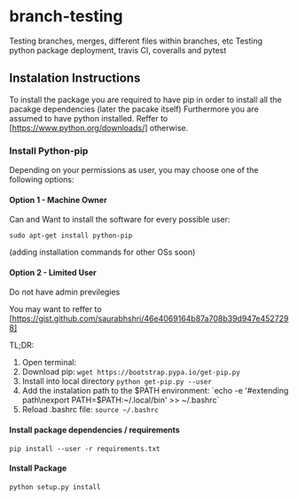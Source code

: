 # branch-testing
Testing branches, merges, different files within branches, etc
Testing python package deployment, travis CI, coveralls and pytest

## Instalation Instructions

To install the package you are required to have pip in order to install all the 
pacakge dependencies (later the pacake itself)
Furthermore you are assumed to have python installed. Reffer to [https://www.python.org/downloads/] otherwise.

### Install Python-pip
Depending on your permissions as user, you may choose one of the following options:

#### Option 1 - Machine Owner
Can and Want to install the software for every possible user:

`sudo apt-get install python-pip`

(adding installation commands for other OSs soon)

#### Option 2 - Limited User
Do not have admin previlegies

You may want to reffer to [https://gist.github.com/saurabhshri/46e4069164b87a708b39d947e4527298]

TL;DR:
1. Open terminal:
2. Download pip: `wget https://bootstrap.pypa.io/get-pip.py`
3. Install into local directory `python get-pip.py --user`
4. Add the instalation path to the $PATH environment: `echo -e '#extending path\nexport PATH=$PATH:~/.local/bin' >> ~/.bashrc`
5. Reload .bashrc file: `source ~/.bashrc`

#### Install package dependencies / requirements
`pip install --user -r requirements.txt`

#### Install Package
`python setup.py install`


